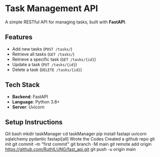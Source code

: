 #  Task Management API

A simple RESTful API for managing tasks, built with **FastAPI**.


##  Features

- Add new tasks (`POST /tasks/`)
- Retrieve all tasks (`GET /tasks/`)
- Retrieve a specific task (`GET /tasks/{id}`)
- Update a task (`PUT /tasks/{id}`)
- Delete a task (`DELETE /tasks/{id}`)



##  Tech Stack

- **Backend**: FastAPI
- **Language**: Python 3.8+
- **Server**: Uvicorn


##  Setup Instructions



Git bash 
mkdir taskManager
cd taskManager
pip install fastapi uvicorn sqlalchemy pydantic fastapi[all]
Wrote the Codes 
Created a github  repo
git init
git commit -m "first commit"
git branch -M main
git remote add origin https://github.com/RuthILUNG/fast_api.git
git push -u origin main
